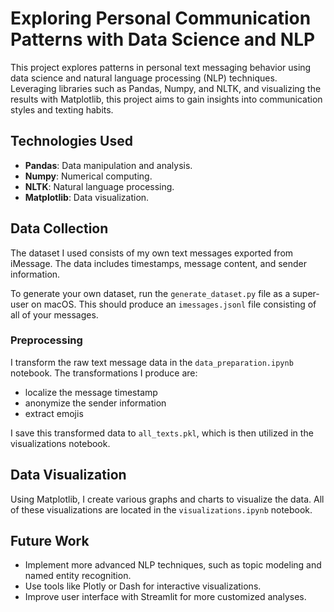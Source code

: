 # Exploring Personal Communication Patterns with Data Science and NLP

This project explores patterns in personal text messaging behavior using data science and natural language processing (NLP) techniques. Leveraging libraries such as Pandas, Numpy, and NLTK, and visualizing the results with Matplotlib, this project aims to gain insights into communication styles and texting habits.

## Technologies Used

- **Pandas**: Data manipulation and analysis.
- **Numpy**: Numerical computing.
- **NLTK**: Natural language processing.
- **Matplotlib**: Data visualization.

## Data Collection

The dataset I used consists of my own text messages exported from iMessage. The data includes timestamps, message content, and sender information.

To generate your own dataset, run the `generate_dataset.py` file as a super-user on macOS. This should produce an `imessages.jsonl` file consisting of all of your messages.

### Preprocessing

I transform the raw text message data in the `data_preparation.ipynb` notebook. The transformations I produce are:

- localize the message timestamp
- anonymize the sender information
- extract emojis

I save this transformed data to `all_texts.pkl`, which is then utilized in the visualizations notebook.

## Data Visualization

Using Matplotlib, I create various graphs and charts to visualize the data. All of these visualizations are located in the `visualizations.ipynb` notebook.

## Future Work

- Implement more advanced NLP techniques, such as topic modeling and named entity recognition.
- Use tools like Plotly or Dash for interactive visualizations.
- Improve user interface with Streamlit for more customized analyses.
